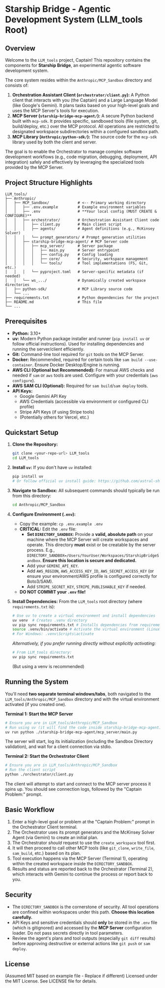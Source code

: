 
# Starship Bridge - Agentic Development System (LLM_tools Root)

## Overview

Welcome to the `LLM_tools` project, Captain! This repository contains the components for **Starship Bridge**, an experimental agentic software development system.

The core system resides within the `Anthropic/MCP_Sandbox` directory and consists of:

1.  **Orchestration Assistant Client (`orchestrator/client.py`):** A Python client that interacts with you (the Captain) and a Large Language Model (like Google's Gemini). It plans tasks based on your high-level goals and uses the MCP Server's tools for execution.
2.  **MCP Server (`starship-bridge-mcp-agent/`):** A secure Python backend built with `mcp-sdk`. It provides specific, sandboxed tools (file system, git, build/deploy, etc.) over the MCP protocol. All operations are restricted to designated workspace subdirectories within a configured sandbox path.
3.  **MCP Library (`Anthropic/python-sdk/`):** The source code for the `mcp-sdk` library used by both the client and server.

The goal is to enable the Orchestrator to manage complex software development workflows (e.g., code migration, debugging, deployment, API integration) safely and effectively by leveraging the specialized tools provided by the MCP Server.

## Project Structure Highlights
```
LLM_tools/
├── Anthropic/
│   ├── MCP_Sandbox/             # <-- Primary working directory
│   │   ├── .env.example         # Example environment variables
│   │   ├── .env                 # **Your local config (MUST CREATE & CONFIGURE)**
│   │   ├── orchestrator/        # Orchestration Assistant Client code
│   │   │   ├── client.py        # Main client script
│   │   │   ├── agents/          # Agent definitions (e.g., McKinsey Solver)
│   │   │   └── prompt_generators/ # Prompt generation utilities
│   │   ├── starship-bridge-mcp-agent/ # MCP Server code
│   │   │   ├── mcp_server/      # Server package
│   │   │   │   ├── main.py      # Server entrypoint
│   │   │   │   ├── config.py    # Config loading
│   │   │   │   ├── core/        # Security, workspace management
│   │   │   │   └── tools/       # Tool implementations (FS, Git, etc.)
│   │   │   └── pyproject.toml   # Server-specific metadata (if needed)
│   │   └── ws_.../              # Dynamically created workspace directories
│   ├── python-sdk/              # MCP Library source code
│   └── ...
├── requirements.txt             # Python dependencies for the project
├── README.md                    # This file
└── ...
```

## Prerequisites

*   **Python:** 3.10+
*   **uv:** Modern Python package installer and runner (`pip install uv` or follow official instructions). Used for installing dependencies and running the server/client efficiently.
*   **Git:** Command-line tool required for `git` tools on the MCP Server.
*   **Docker:** Recommended, required for certain tools like `sam build --use-container`. Ensure Docker Desktop/Engine is running.
*   **AWS CLI (Optional but Recommended):** For manual AWS checks and needed if `sam` or `aws` tools are used. Configure with your credentials (`aws configure`).
*   **AWS SAM CLI (Optional):** Required for `sam build`/`sam deploy` tools.
*   **API Keys:**
    *   Google Gemini API Key
    *   AWS Credentials (accessible via environment or configured CLI profile)
    *   Stripe API Keys (if using Stripe tools)
    *   (Potentially others for Vercel, etc.)

## Quickstart Setup

1.  **Clone the Repository:**
    ```bash
    git clone <your-repo-url> LLM_tools
    cd LLM_tools
    ```

2.  **Install `uv`:**
    If you don't have `uv` installed:
    ```bash
    pip install uv
    # Or follow official uv install guide: https://github.com/astral-sh/uv
    ```

3.  **Navigate to Sandbox:**
    All subsequent commands should typically be run from this directory:
    ```bash
    cd Anthropic/MCP_Sandbox
    ```

4.  **Configure Environment (`.env`):**
    *   Copy the example: `cp .env.example .env`
    *   **CRITICAL:** Edit the `.env` file:
        *   **Set `DIRECTORY_SANDBOX`:** Provide a **valid, absolute path** on your machine where the MCP Server will create workspaces and operate. This directory **must** exist or be creatable by the server process. E.g., `DIRECTORY_SANDBOX=/Users/YourUser/Workspaces/StarshipBridgeSandbox`. **Ensure this location is secure and dedicated.**
        *   Add your `GEMINI_API_KEY`.
        *   Add `AWS_REGION`, `AWS_ACCESS_KEY_ID`, `AWS_SECRET_ACCESS_KEY` (or ensure your environment/AWS profile is configured correctly for Boto3/SAM).
        *   Add `STRIPE_SECRET_KEY`, `STRIPE_PUBLISHABLE_KEY` if needed.
    *   **DO NOT COMMIT your `.env` file!**

5.  **Install Dependencies:**
    From the `LLM_tools` root directory (where `requirements.txt` is):
    ```bash
    # Use uv to create a virtual environment and install dependencies
    uv venv  # Creates .venv directory
    uv pip sync requirements.txt # Installs dependencies from requirements.txt into .venv
    source .venv/bin/activate # Activate the virtual environment (Linux/macOS)
    # For Windows: .venv\Scripts\activate
    ```
    *Alternatively, if you prefer running directly without explicitly activating:*
    ```bash
    # From LLM_tools directory:
    uv pip sync requirements.txt
    ```
    (But using a venv is recommended)


## Running the System

You'll need **two separate terminal windows/tabs**, both navigated to the `LLM_tools/Anthropic/MCP_Sandbox` directory and with the virtual environment activated (if you created one).

**Terminal 1: Start the MCP Server**

```bash
# Ensure you are in LLM_tools/Anthropic/MCP_Sandbox
# Run using uv (it will find the code inside starship-bridge-mcp-agent)
uv run python ./starship-bridge-mcp-agent/mcp_server/main.py
```
The server will start, log its initialization (including the Sandbox Directory validation), and wait for a client connection via stdio.

**Terminal 2: Start the Orchestrator Client**

```bash
# Ensure you are in LLM_tools/Anthropic/MCP_Sandbox
# Run the client script
python ./orchestrator/client.py
```
The client will attempt to start and connect to the MCP server process it spins up. You should see connection logs, followed by the "Captain Problem:" prompt.

## Basic Workflow

1.  Enter a high-level goal or problem at the "Captain Problem:" prompt in the Orchestrator Client terminal.
2.  The Orchestrator uses its prompt generators and the McKinsey Solver Agent (via Gemini) to create an initial plan.
3.  The Orchestrator *should* request to use the `create_workspace` tool first.
4.  It will then proceed to call other MCP tools (like `git_clone`, `write_file`, `sam_build`, etc.) based on its plan.
5.  Tool execution happens via the MCP Server (Terminal 1), operating within the created workspace inside the `DIRECTORY_SANDBOX`.
6.  Results and status are reported back to the Orchestrator (Terminal 2), which interacts with Gemini to continue the process or report back to you.

## Security

*   The `DIRECTORY_SANDBOX` is the cornerstone of security. All tool operations are confined within workspaces under this path. **Choose this location carefully.**
*   API Keys and sensitive credentials should **only** be stored in the `.env` file (which is gitignored) and accessed by the **MCP Server** configuration loader. Do not pass secrets directly in tool parameters.
*   Review the agent's plans and tool outputs (especially `git diff` results) before approving destructive or external actions like `git push` or `sam deploy`.

## License

(Assumed MIT based on example file - Replace if different)
Licensed under the MIT License. See LICENSE file for details.